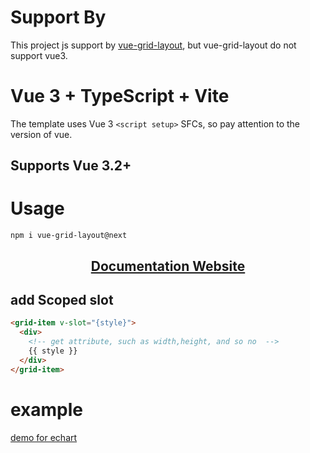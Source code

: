 # Support By

This project js support by [vue-grid-layout](https://github.com/jbaysolutions/vue-grid-layout), but vue-grid-layout do not support vue3.

# Vue 3 + TypeScript + Vite

 The template uses Vue 3 `<script setup>` SFCs, so pay attention to the version of vue.

## Supports Vue 3.2+

# Usage

```shell
npm i vue-grid-layout@next
```

<h2 align="center">
  <a href="https://jbaysolutions.github.io/vue-grid-layout/" target="_blank">Documentation Website</a>
</h2>

## add Scoped slot
```html
<grid-item v-slot="{style}">
  <div>
    <!-- get attribute, such as width,height, and so no  -->
    {{ style }}
  </div>
</grid-item>
```

# example 

[demo for echart](https://cxid.gitee.io/works/work/vue3-grid-layout/index.html)


